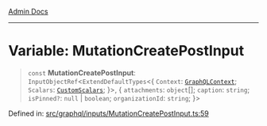 [Admin Docs](/)

***

# Variable: MutationCreatePostInput

> `const` **MutationCreatePostInput**: `InputObjectRef`\<`ExtendDefaultTypes`\<\{ `Context`: [`GraphQLContext`](../../../context/type-aliases/GraphQLContext.md); `Scalars`: [`CustomScalars`](../../../scalars/type-aliases/CustomScalars.md); \}\>, \{ `attachments`: `object`[]; `caption`: `string`; `isPinned?`: `null` \| `boolean`; `organizationId`: `string`; \}\>

Defined in: [src/graphql/inputs/MutationCreatePostInput.ts:59](https://github.com/Sourya07/talawa-api/blob/cfbd515d04ffba748b09232a33807f1845dd1878/src/graphql/inputs/MutationCreatePostInput.ts#L59)

